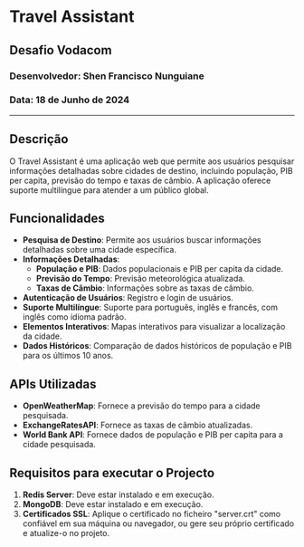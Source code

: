 # Travel Assistant

## Desafio Vodacom

### Desenvolvedor: Shen Francisco Nunguiane
### Data: 18 de Junho de 2024

---

## Descrição

O Travel Assistant é uma aplicação web que permite aos usuários pesquisar informações detalhadas sobre cidades de destino, incluindo população, PIB per capita, previsão do tempo e taxas de câmbio. 
A aplicação oferece suporte multilíngue para atender a um público global.

## Funcionalidades

- **Pesquisa de Destino**: Permite aos usuários buscar informações detalhadas sobre uma cidade específica.
- **Informações Detalhadas**:
  - **População e PIB**: Dados populacionais e PIB per capita da cidade.
  - **Previsão do Tempo**: Previsão meteorológica atualizada.
  - **Taxas de Câmbio**: Informações sobre as taxas de câmbio.
- **Autenticação de Usuários**: Registro e login de usuários.
- **Suporte Multilíngue**: Suporte para português, inglês e francês, com inglês como idioma padrão.
- **Elementos Interativos**: Mapas interativos para visualizar a localização da cidade.
- **Dados Históricos**: Comparação de dados históricos de população e PIB para os últimos 10 anos.

## APIs Utilizadas

- **OpenWeatherMap**: Fornece a previsão do tempo para a cidade pesquisada.
- **ExchangeRatesAPI**: Fornece as taxas de câmbio atualizadas.
- **World Bank API**: Fornece dados de população e PIB per capita para a cidade pesquisada.

## Requisitos para executar o Projecto

1. **Redis Server**: Deve estar instalado e em execução.
2. **MongoDB**: Deve estar instalado e em execução.
3. **Certificados SSL**: Aplique o certificado no ficheiro "server.crt" como confiável em sua máquina ou navegador, ou gere seu próprio certificado e atualize-o no projeto.
